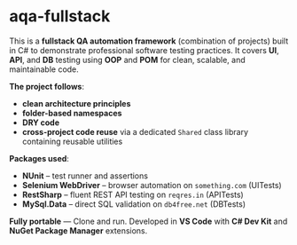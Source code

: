 # aqa-fullstack

This is a **fullstack QA automation framework** (combination of projects) built in C# to demonstrate professional software testing practices.
It covers **UI**, **API**, and **DB** testing using **OOP** and **POM** for clean, scalable, and maintainable code.

**The project follows**:
- **clean architecture principles**
- **folder-based namespaces**
- **DRY code**
- **cross-project code reuse** via a dedicated `Shared` class library containing reusable utilities

**Packages used**:
- **NUnit** – test runner and assertions
- **Selenium WebDriver** – browser automation on `something.com` (UITests)
- **RestSharp** – fluent REST API testing on `reqres.in` (APITests)
- **MySql.Data** – direct SQL validation on `db4free.net` (DBTests)

**Fully portable** — Clone and run.
Developed in **VS Code** with **C# Dev Kit** and **NuGet Package Manager** extensions.